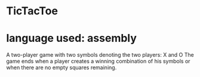 # TicTacToe 
# language used: assembly
A two-player game with two symbols denoting the two players: X and O
The game ends when a player creates a winning combination of his symbols or when there are no empty squares remaining.

